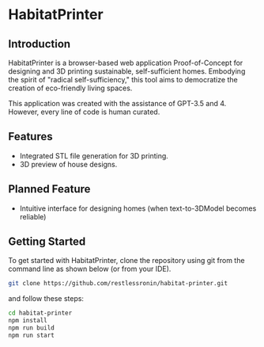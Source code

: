 # HabitatPrinter

## Introduction

HabitatPrinter is a browser-based web application Proof-of-Concept for designing and 3D printing sustainable, self-sufficient homes. Embodying the spirit of "radical self-sufficiency," this tool aims to democratize the creation of eco-friendly living spaces.

This application was created with the assistance of GPT-3.5 and 4. However, every line of code is human curated.

## Features

- Integrated STL file generation for 3D printing.
- 3D preview of house designs.

## Planned Feature

- Intuitive interface for designing homes (when text-to-3DModel becomes reliable)

## Getting Started

To get started with HabitatPrinter, clone the repository using git from the command line as shown below (or from your IDE).

```bash
git clone https://github.com/restlessronin/habitat-printer.git
```

and follow these steps:

```bash
cd habitat-printer
npm install
npm run build
npm run start
```
